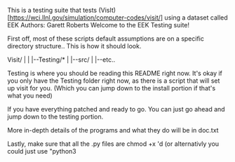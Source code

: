 This is a testing suite that tests (VisIt)[https://wci.llnl.gov/simulation/computer-codes/visit/]
using a dataset called EEK
Authors:
    Garett Roberts
Welcome to the EEK Testing suite!

First off, most of these scripts default assumptions are on a specific directory structure.. This is how it should look.

Visit/
    |
    |
    |--Testing/*
    |
    |--src/
    |
    |--etc..


Testing is where you should be reading this README right now. It's okay if you only have the Testing folder right now, as
there is a script that will set up visit for you. (Which you can jump down to the install portion if that's what you need)

If you have everything patched and ready to go. You can just go ahead and jump down to the testing portion.

More in-depth details of the programs and what they do will be in doc.txt

Lastly, make sure that all the .py files are chmod +x 'd (or alternativly you could just use "python3 <script>" to run the scripts

REQUIRED FILES:
    Testing/
        |
        |--visitsetup.py
        |
        |--eekscriptcreator.py
        |
        |--detailedparsing.py
        |
        |--runtests.py
        |
        |--ModifiedSrc/
                |
                |--TimingsManager.h/C
                |
                |--CMakeLists.txt
                |
                |--EEK/

INSTALL:
    Files used: visitsetup.py
    At any point, you can check your options to install/patch by typing in ./visitsetup.py -h

    To install visit, and to be safe, make sure that you don't have any .cmake files or src/ files in the parent directory 
    of the testing directory.

    The command to invoke an installation of visit is:
        ./visitsetup.py -i

    This will download the visit script and install most dependancies that you will need. There are other options
    as well such as --mesa which will install mesa (required for cori and non-windowed testing) and --thirdparty-path [path]
    which is reccommended so that you don't have to keep installing thirdparties over and over again. I typically put my
    third party path in my home directory. If you don't want to have to manually patch everything, and have it all do it
    at one time put a -d in the command line arguments.

    CORI:
        If you are installing this on cori, please make your Visit directory in the $SCRATCH directory
        You may need to setup some enviroment variables (such as tbb/python/knlswapping... etc)

    NOTE:
        Mesa sometimes has a hard time installing around the time of writing this (07/20/17). You may have to play around with it
        or keep attempting to install it.


PATCHING:
    Files used: visitsetup.py
    At any point, you can check your options to install/patch by typing in ./visitsetup.py -h

    To patch your current version of Visit (if you didn't install while using -d with the visitsetup script)
    you will need to provide the cmake file and the location of the src file.  

    There are other options, but to have it just patch to install for eek testing, go ahead and run the 
    following command.
        ./visitsetup.py (src path) (cmake file path)

    This will take some time, as it has to replace things (which will be explained in doc.txt), make clean, then make all over again.

    CORI:
        Make sure that you are using the right node's cmake file. (I usually just copy the one I have to the name of the cori node)

TESTING:
    Files used: runtests.py (requires all files)
    This is the actual script we will want to be using for the testing parameters. 

    To run testing:
        ./runtests.py

    At the bottom of the file is an example of how to setup the script. You will want to set up those parameters to what you desire to test.
    If at any point the visit script fails to run. It will move the error logs to the corresponding folder in TestResults, tell you it was unsuccessful
    and exit out (still parses the results). Any tests that were supposed to run after the errenous test will have to be re-scheduled. (Previous successful
    tests will be okay). You can check to see which were successful and what parameters caused an error by looking at the TimingSummary file.

    NOTES:
        Sometimes it fails initially.. Just re-run it and you should be okay.
        If on cori, as previously stated, please make sure your current Visit folder is in the $SCRATCH directory and then when creating the TestEEK object
        you can turn cori=True and it will run it for you on cori by creating a temporary bash script in the current directory

PARSING:
    Files used: detailedparsing.py
    To parse all the timings in TestResults

    To run parser:
        ./detailedparsing.py

    This will produce a file called TimingsSummary in the current directory which contains the summary of the test results
